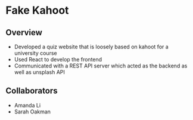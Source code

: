 # Fake Kahoot
## Overview
* Developed a quiz website that is loosely based on kahoot for a university course
* Used React to develop the frontend
* Communicated with a REST API server which acted as the backend as well as unsplash API

## Collaborators
* Amanda Li
* Sarah Oakman
